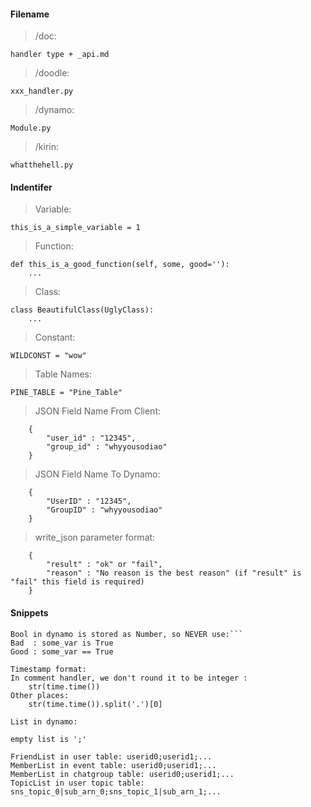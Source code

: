#### Filename

> /doc:

```
handler type + _api.md
```

> /doodle:

```
xxx_handler.py
```

> /dynamo:

```
Module.py
```

> /kirin:

```
whatthehell.py
```


#### Indentifer 

> Variable:

```
this_is_a_simple_variable = 1
```

> Function:

```
def this_is_a_good_function(self, some, good=''):
	...
```

> Class:

```
class BeautifulClass(UglyClass):
	...
```

> Constant:

```
WILDCONST = "wow"
```

> Table Names:

```
PINE_TABLE = "Pine_Table"
```

> JSON Field Name From Client:

```
	{
		"user_id" : "12345",
		"group_id" : "whyyousodiao"
	}
```

> JSON Field Name To Dynamo:

```
	{
		"UserID" : "12345",
		"GroupID" : "whyyousodiao"
	}
```

> write_json parameter format:

```
	{
		"result" : "ok" or "fail",
		"reason" : "No reason is the best reason" (if "result" is "fail" this field is required)
	}
```

#### Snippets

```
Bool in dynamo is stored as Number, so NEVER use:```
Bad  : some_var is True
Good : some_var == True
```

```
Timestamp format:
In comment handler, we don't round it to be integer : 
	str(time.time())
Other places: 
	str(time.time()).split('.')[0]
```

```
List in dynamo:

empty list is ';'

FriendList in user table: userid0;userid1;...
MemberList in event table: userid0;userid1;...
MemberList in chatgroup table: userid0;userid1;...
TopicList in user topic table: sns_topic_0|sub_arn_0;sns_topic_1|sub_arn_1;...

```